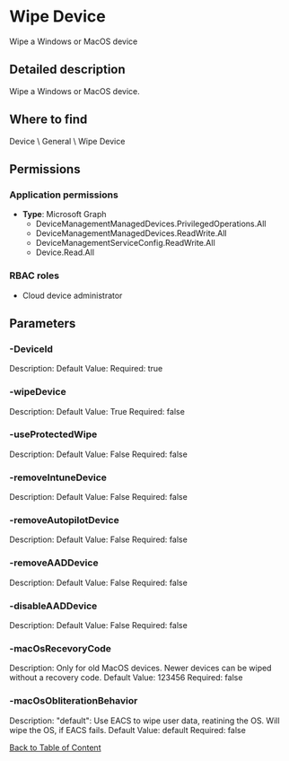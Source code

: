 # Wipe Device

Wipe a Windows or MacOS device

## Detailed description
Wipe a Windows or MacOS device.

## Where to find
Device \ General \ Wipe Device

## Permissions
### Application permissions
- **Type**: Microsoft Graph
  - DeviceManagementManagedDevices.PrivilegedOperations.All
  - DeviceManagementManagedDevices.ReadWrite.All
  - DeviceManagementServiceConfig.ReadWrite.All
  - Device.Read.All

### RBAC roles
- Cloud device administrator


## Parameters
### -DeviceId
Description: 
Default Value: 
Required: true

### -wipeDevice
Description: 
Default Value: True
Required: false

### -useProtectedWipe
Description: 
Default Value: False
Required: false

### -removeIntuneDevice
Description: 
Default Value: False
Required: false

### -removeAutopilotDevice
Description: 
Default Value: False
Required: false

### -removeAADDevice
Description: 
Default Value: False
Required: false

### -disableAADDevice
Description: 
Default Value: False
Required: false

### -macOsRecevoryCode
Description: Only for old MacOS devices. Newer devices can be wiped without a recovery code.
Default Value: 123456
Required: false

### -macOsObliterationBehavior
Description: "default": Use EACS to wipe user data, reatining the OS. Will wipe the OS, if EACS fails.
Default Value: default
Required: false


[Back to Table of Content](../../../README.md)

